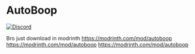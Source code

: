 # AutoBoop
[![Discord](https://img.shields.io/discord/731472588890701865?styke=flat)](https://discord.gg/e6ucEK2)

Bro just download in modrinth
https://modrinth.com/mod/autoboop
https://modrinth.com/mod/autoboop
https://modrinth.com/mod/autoboop
